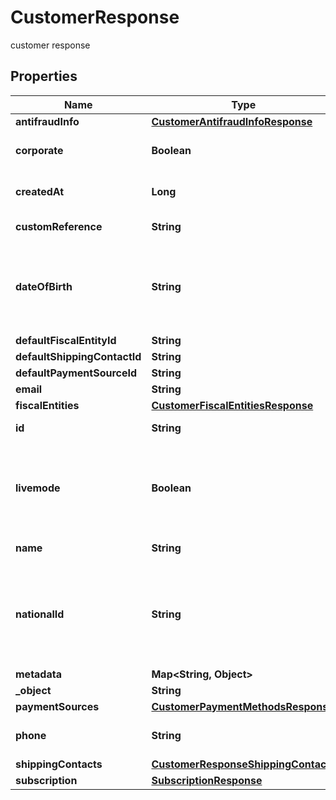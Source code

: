 

# CustomerResponse

customer response

## Properties

| Name | Type | Description | Notes |
|------------ | ------------- | ------------- | -------------|
|**antifraudInfo** | [**CustomerAntifraudInfoResponse**](CustomerAntifraudInfoResponse.md) |  |  [optional] |
|**corporate** | **Boolean** | true if the customer is a company |  [optional] |
|**createdAt** | **Long** | Creation date of the object |  |
|**customReference** | **String** | Custom reference |  [optional] |
|**dateOfBirth** | **String** | It is a parameter that allows to identify the date of birth of the client. |  [optional] |
|**defaultFiscalEntityId** | **String** |  |  [optional] |
|**defaultShippingContactId** | **String** |  |  [optional] |
|**defaultPaymentSourceId** | **String** |  |  [optional] |
|**email** | **String** |  |  [optional] |
|**fiscalEntities** | [**CustomerFiscalEntitiesResponse**](CustomerFiscalEntitiesResponse.md) |  |  [optional] |
|**id** | **String** | Customer&#39;s ID |  |
|**livemode** | **Boolean** | true if the object exists in live mode or the value false if the object exists in test mode |  |
|**name** | **String** | Customer&#39;s name |  |
|**nationalId** | **String** | It is a parameter that allows to identify the national identification number of the client. |  [optional] |
|**metadata** | **Map&lt;String, Object&gt;** |  |  [optional] |
|**_object** | **String** |  |  |
|**paymentSources** | [**CustomerPaymentMethodsResponse**](CustomerPaymentMethodsResponse.md) |  |  [optional] |
|**phone** | **String** | Customer&#39;s phone number |  [optional] |
|**shippingContacts** | [**CustomerResponseShippingContacts**](CustomerResponseShippingContacts.md) |  |  [optional] |
|**subscription** | [**SubscriptionResponse**](SubscriptionResponse.md) |  |  [optional] |



